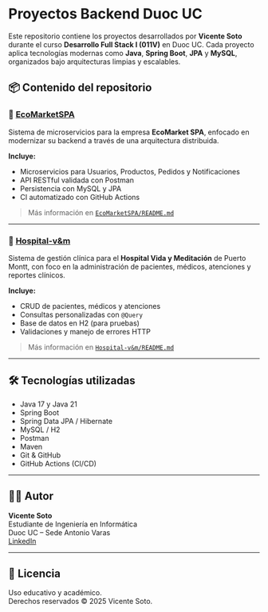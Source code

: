 # Proyectos Backend Duoc UC

Este repositorio contiene los proyectos desarrollados por **Vicente Soto** durante el curso **Desarrollo Full Stack I (011V)** en Duoc UC. Cada proyecto aplica tecnologías modernas como **Java**, **Spring Boot**, **JPA** y **MySQL**, organizados bajo arquitecturas limpias y escalables.

## 📦 Contenido del repositorio

### 🔹 [EcoMarketSPA](./EcoMarketSPA)

Sistema de microservicios para la empresa **EcoMarket SPA**, enfocado en modernizar su backend a través de una arquitectura distribuida.

**Incluye:**

- Microservicios para Usuarios, Productos, Pedidos y Notificaciones
- API RESTful validada con Postman
- Persistencia con MySQL y JPA
- CI automatizado con GitHub Actions

> Más información en [`EcoMarketSPA/README.md`](./EcoMarketSPA/README.md)

---

### 🔹 [Hospital-v&m](./Hospital-v&m)

Sistema de gestión clínica para el **Hospital Vida y Meditación** de Puerto Montt, con foco en la administración de pacientes, médicos, atenciones y reportes clínicos.

**Incluye:**

- CRUD de pacientes, médicos y atenciones
- Consultas personalizadas con `@Query`
- Base de datos en H2 (para pruebas)
- Validaciones y manejo de errores HTTP

> Más información en [`Hospital-v&m/README.md`](./Hospital-v&m/README.md)

---

## 🛠️ Tecnologías utilizadas

- Java 17 y Java 21
- Spring Boot
- Spring Data JPA / Hibernate
- MySQL / H2
- Postman
- Maven
- Git & GitHub
- GitHub Actions (CI/CD)

---

## 👨‍💻 Autor

**Vicente Soto**  
Estudiante de Ingeniería en Informática  
Duoc UC – Sede Antonio Varas  
[LinkedIn](https://www.linkedin.com/in/vicente-alberto-soto-valladares-334819331/)

---

## 📝 Licencia

Uso educativo y académico.  
Derechos reservados © 2025 Vicente Soto.

